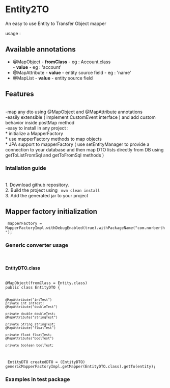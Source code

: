 # Entity2TO

An easy to use Entity to Transfer Object mapper


usage : 

<h2>Available annotations </h2>
<ul>
<li> @MapObject - <b>fromClass</b> - eg : Account.class
  <br/>            - <b>value</b> - eg : 'account' </li>
<li> @MapAttribute - <b>value</b> - entity source field - eg : 'name'</li>
        <li> @MapList - <b>value</b>  - entity source field </li>
</ul>

<h2>Features </h2> </br>
-map any dto using @MapObject and @MapAttribute annotations </br>
-easily extensible ( implement CustomEvent<SourceEntity,TargetDTO> interface ) and add custom behavior inside postMap method </br>
-easy to install in any project : </br>
* initialize a MapperFactory </br>
* use mapperFactory methods to map objects </br>
* JPA support to mapperFactory ( use setEntityManager to provide a connection to your database and then map DTO lists directly from DB using getToListFromSql and getToFromSql methods ) </br>

<H3>Intallation guide</H3></br>
1. Download github repository.</br>
2. Build the project using <code> mvn clean install </code></br>
3. Add the generated jar to your project

<h2>Mapper factory initialization</h2>
     <code> mapperFactory = MapperFactoryImpl.withDebugEnabled(true).withPackageName("com.norberth"); </code></br>

<h3> Generic converter usage </h3></br>

<h4>EntityDTO.class</h4>
<code>
@MapObject(fromClass = Entity.class)
public class EntityDTO {

    @MapAttribute("intTest")
    private int intTest;
    @MapAttribute("doubleTest")

    private double doubleTest;
    @MapAttribute("stringTest")

    private String stringTest;
    @MapAttribute("floatTest")

    private float floatTest;
    @MapAttribute("boolTest")

    private boolean boolTest;
</code>

 <code>  EntityDTO createdDTO = (EntityDTO) genericMapperFactoryImpl.getMapper(EntityDTO.class).getTo(entity);</code></br>
<h3>Examples in test package</h3>
